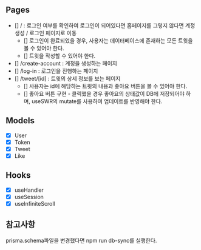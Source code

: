 ## Pages

- [] / : 로그인 여부를 확인하여 로그인이 되어있다면 홈페이지를 그렇지 않다면 계정 생성 / 로그인 페이지로 이동
  - [] 로그인이 완료되었을 경우, 사용자는 데이터베이스에 존재하는 모든 트윗을 볼 수 있어야 한다.
  - [] 트윗을 작성할 수 있어야 한다.
- [] /create-account : 계정을 생성하는 페이지
- [] /log-in : 로그인을 진행하는 페이지
- [] /tweet/[id] : 트윗의 상세 정보를 보는 페이지
  - [] 사용자는 id에 해당하는 트윗의 내용과 좋아요 버튼을 볼 수 있어야 한다.
  - [] 좋아요 버튼 구현 - 클릭했을 경우 좋아요의 상태값이 DB에 저장되어야 하며, useSWR의 mutate를 사용하여 업데이트를 반영해야 한다.

## Models

- [x] User
- [x] Token
- [x] Tweet
- [x] Like

## Hooks

- [x] useHandler
- [x] useSession
- [x] useInfiniteScroll

## 참고사항

prisma.schema파일을 변경했다면 npm run db-sync를 실행한다.
